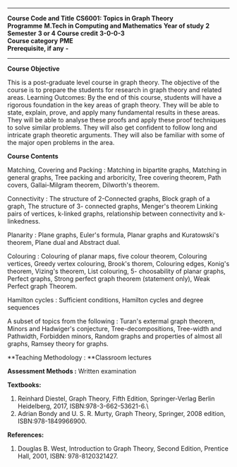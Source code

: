   --------------------------- ----------------------------------------- ------------------- ------- -------------- ------------
  **Course Code and Title**   **CS6001: Topics in Graph Theory**                                                   
  **Programme**               **M.Tech in Computing and Mathematics**   **Year of study**   **2**   **Semester**   **3 or 4**
  **Course credit**           **3-0-0-3**                                                                          
  **Course category**         **PME**                                                                              
  **Prerequisite, if any**    **-**                                                                                
  --------------------------- ----------------------------------------- ------------------- ------- -------------- ------------

**Course Objective**

This is a post-graduate level course in graph theory. The objective of
the course is to prepare the students for research in graph theory and
related areas. Learning Outcomes: By the end of this course, students
will have a rigorous foundation in the key areas of graph theory. They
will be able to state, explain, prove, and apply many fundamental
results in these areas. They will be able to analyse these proofs and
apply these proof techniques to solve similar problems. They will also
get confident to follow long and intricate graph theoretic arguments.
They will also be familiar with some of the major open problems in the
area.

**Course Contents**

Matching, Covering and Packing : Matching in bipartite graphs, Matching
in general graphs, Tree packing and arboricity, Tree covering theorem,
Path covers, Gallai-Milgram theorem, Dilworth\'s theorem.

Connectivity : The structure of 2-Connected graphs, Block graph of a
graph, The structure of 3- connected graphs, Menger's theorem Linking
pairs of vertices, k-linked graphs, relationship between connectivity
and k-linkedness.

Planarity : Plane graphs, Euler\'s formula, Planar graphs and
Kuratowski's theorem, Plane dual and Abstract dual.

Colouring : Colouring of planar maps, five colour theorem, Colouring
vertices, Greedy vertex colouring, Brook\'s thorem, Colouring edges,
Konig\'s theorem, Vizing\'s theorem, List colouring, 5- choosability of
planar graphs, Perfect graphs, Strong perfect graph theorem (statement
only), Weak Perfect graph Theorem.

Hamilton cycles : Sufficient conditions, Hamilton cycles and degree
sequences

A subset of topics from the following : Turan\'s extermal graph theorem,
Minors and Hadwiger's conjecture, Tree-decompositions, Tree-width and
Pathwidth, Forbidden minors, Random graphs and properties of almost all
graphs, Ramsey theory for graphs.

**Teaching Methodology : **Classroom lectures

**Assessment Methods :** Written examination

**Textbooks:**

1.  Reinhard Diestel, Graph Theory, Fifth Edition, Springer-Verlag
    Berlin Heidelberg, 2017, ISBN:978-3-662-53621-6.\
2.  Adrian Bondy and U. S. R. Murty, Graph Theory, Springer, 2008
    edition, ISBN:978-1849966900.

**References:**

1.  Douglas B. West, Introduction to Graph Theory, Second Edition,
    Prentice Hall, 2001, ISBN: 978-8120321427.
